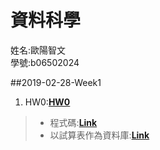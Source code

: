 ﻿# 資料科學
姓名:歐陽智文  
學號:b06502024

##2019-02-28-Week1
1. HW0:[**HW0**](https://github.com/j88620714/DataScience/tree/master/HW0)
>* 程式碼:[**Link**](https://docs.google.com/spreadsheets/d/1WfNdBVQxdRXXkfSpPQQQuWh3AxMlW-8GbyaeqRF8NRE/edit?usp=share)
>* 以試算表作為資料庫:[**Link**](https://docs.google.com/spreadsheets/d/1WfNdBVQxdRXXkfSpPQQQuWh3AxMlW-8GbyaeqRF8NRE/edit?usp=sharing)  




